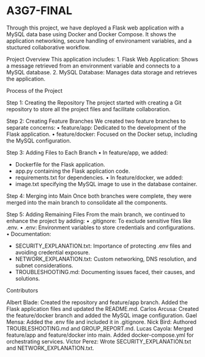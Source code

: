 # A3G7-FINAL

Through this project, we have deployed a Flask web application with a MySQL data base using Docker and Docker Compose. It shows the application networking, secure handling of environament variables, and a stuctured collaborative workflow. 

Project Overview
This application includes:
1.⁠ ⁠Flask Web Application: Shows a message retrieved from an environment variable and connects to a MySQL database.
2.⁠ ⁠MySQL Database: Manages data storage and retrieves the application.

Process of the Project

Step 1: Creating the Repository
The project started with creating a Git repository to store all the project files and facilitate collaboration.

Step 2: Creating Feature Branches
We created two feature branches to separate concerns:
•⁠  ⁠feature/app: Dedicated to the development of the Flask application.
•⁠  ⁠feature/docker: Focused on the Docker setup, including the MySQL configuration.

Step 3: Adding Files to Each Branch
•⁠  ⁠In feature/app, we added:
  - Dockerfile for the Flask application.
  - app.py containing the Flask application code.
  - requirements.txt for dependencies.
•⁠  ⁠In feature/docker, we added:
  - image.txt specifying the MySQL image to use in the database container.

Step 4: Merging into Main
Once both branches were complete, they were merged into the main branch to consolidate all the components.

Step 5: Adding Remaining Files
From the main branch, we continued to enhance the project by adding:
•⁠  ⁠.gitignore: To exclude sensitive files like .env.
•⁠  ⁠.env: Environment variables to store credentials and configurations.
•⁠  ⁠Documentation:
  - SECURITY_EXPLANATION.txt: Importance of protecting .env files and avoiding credential exposure.
  - NETWORK_EXPLANATION.txt: Custom networking, DNS resolution, and subnet considerations.
  - TROUBLESHOOTING.md: Documenting issues faced, their causes, and solutions.

Contributors

Albert Blade:
Created the repository and feature/app branch.
Added the Flask application files and updated the README.md.
Carlos Arcusa:
Created the feature/docker branch and added the MySQL image configuration.
Gael Mensa:
Added the .env file and included it in .gitignore.
Nick Bird:
Authored TROUBLESHOOTING.md and GROUP_REPORT.md.
Lucas Cayola:
Merged feature/app and feature/docker into main.
Added docker-compose.yml for orchestrating services.
Victor Perez:
Wrote SECURITY_EXPLANATION.txt and NETWORK_EXPLANATION.txt.
